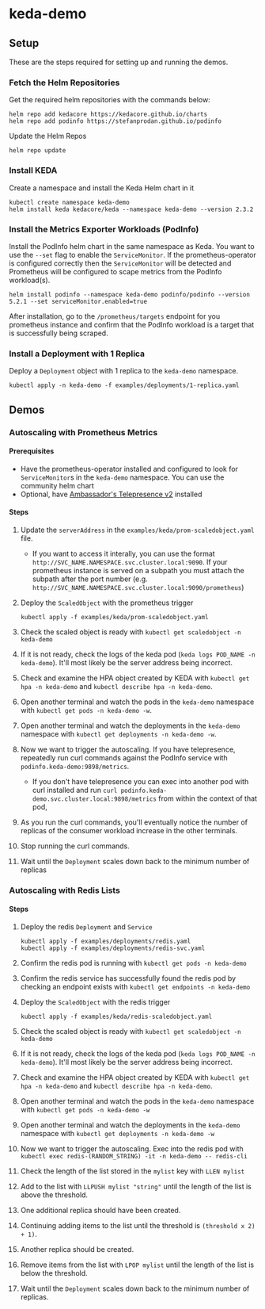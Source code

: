 # keda-demo

## Setup

These are the steps required for setting up and running the demos.

### Fetch the Helm Repositories

Get the required helm repositories with the commands below:


```
helm repo add kedacore https://kedacore.github.io/charts
helm repo add podinfo https://stefanprodan.github.io/podinfo
```

Update the Helm Repos

```
helm repo update
```

### Install KEDA

Create a namespace and install the Keda Helm chart in it

```
kubectl create namespace keda-demo
helm install keda kedacore/keda --namespace keda-demo --version 2.3.2
```

### Install the Metrics Exporter Workloads (PodInfo)

Install the PodInfo helm chart in the same namespace as Keda. You want to use the `--set` flag to enable the `ServiceMonitor`. If the prometheus-operator is configured correctly then the `ServiceMonitor` will be detected and Prometheus will be configured to scape metrics from the PodInfo workload(s).

```
helm install podinfo --namespace keda-demo podinfo/podinfo --version 5.2.1 --set serviceMonitor.enabled=true
```

After installation, go to the `/prometheus/targets` endpoint for you prometheus instance and confirm that the PodInfo workload is a target that is successfully being scraped.

### Install a Deployment with 1 Replica

Deploy a `Deployment` object with 1 replica to the `keda-demo` namespace.

```
kubectl apply -n keda-demo -f examples/deployments/1-replica.yaml
```

## Demos

### Autoscaling with Prometheus Metrics

#### Prerequisites

* Have the prometheus-operator installed and configured to look for `ServiceMonitor`s in the `keda-demo` namespace. You can use the community helm chart
* Optional, have [Ambassador's Telepresence v2](https://www.getambassador.io/docs/telepresence/latest/install/) installed

#### Steps

1. Update the `serverAddress` in the `examples/keda/prom-scaledobject.yaml` file.
    * If you want to access it interally, you can use the format `http://SVC_NAME.NAMESPACE.svc.cluster.local:9090`. If your prometheus instance is served on a subpath you must attach the subpath after the port number (e.g. `http://SVC_NAME.NAMESPACE.svc.cluster.local:9090/prometheus`)
2. Deploy the `ScaledObject` with the prometheus trigger

    ```
    kubectl apply -f examples/keda/prom-scaledobject.yaml
    ```

3. Check the scaled object is ready with `kubectl get scaledobject -n keda-demo`
4. If it is not ready, check the logs of the keda pod (`keda logs POD_NAME -n keda-demo`). It'll most likely be the server address being incorrect.
5. Check and examine the HPA object created by KEDA with `kubectl get hpa -n keda-demo` and `kubectl describe hpa -n keda-demo`.
6. Open another terminal and watch the pods in the `keda-demo` namespace with `kubectl get pods -n keda-demo -w`.
7. Open another terminal and watch the deployments in the `keda-demo` namespace with `kubectl get deployments -n keda-demo -w`.
8. Now we want to trigger the autoscaling. If you have telepresence, repeatedly run curl commands against the PodInfo service with `podinfo.keda-demo:9898/metrics`.
    * If you don't have telepresence you can exec into another pod with curl installed and run `curl podinfo.keda-demo.svc.cluster.local:9898/metrics` from within the context of that pod,
9. As you run the curl commands, you'll eventually notice the number of replicas of the consumer workload increase in the other terminals.
10. Stop running the curl commands.
11. Wait until the `Deployment` scales down back to the minimum number of replicas

### Autoscaling with Redis Lists

#### Steps

1. Deploy the redis `Deployment` and `Service`
    ```
    kubectl apply -f examples/deployments/redis.yaml
    kubectl apply -f examples/deployments/redis-svc.yaml
    ```
2. Confirm the redis pod is running with `kubectl get pods -n keda-demo`
3. Confirm the redis service has successfully found the redis pod by checking an endpoint exists with `kubectl get endpoints -n keda-demo`
4. Deploy the `ScaledObject` with the redis trigger

    ```
    kubectl apply -f examples/keda/redis-scaledobject.yaml
    ```

5. Check the scaled object is ready with `kubectl get scaledobject -n keda-demo`
6. If it is not ready, check the logs of the keda pod (`keda logs POD_NAME -n keda-demo`). It'll most likely be the server address being incorrect.
7. Check and examine the HPA object created by KEDA with `kubectl get hpa -n keda-demo` and `kubectl describe hpa -n keda-demo`.
8. Open another terminal and watch the pods in the `keda-demo` namespace with `kubectl get pods -n keda-demo -w`
9. Open another terminal and watch the deployments in the `keda-demo` namespace with `kubectl get deployments -n keda-demo -w`
10. Now we want to trigger the autoscaling. Exec into the redis pod with `kubectl exec redis-(RANDOM_STRING) -it -n keda-demo -- redis-cli`
11. Check the length of the list stored in the `mylist` key with `LLEN mylist`
12. Add to the list with `LLPUSH mylist "string"` until the length of the list is above the threshold.
13. One additional replica should have been created.
14. Continuing adding items to the list until the threshold is `(threshold x 2) + 1)`.
15. Another replica should be created.
16. Remove items from the list with `LPOP mylist` until the length of the list is below the threshold.
17. Wait until the `Deployment` scales down back to the minimum number of replicas.
